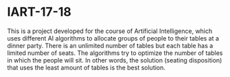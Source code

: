 # IART-17-18

This is a project developed for the course of Artificial Intelligence, which uses different AI algorithms to allocate groups of people to their tables at a dinner party. There is an unlimited number of tables but each table has a limited number of seats. The algorithms try to optimize the number of tables in which the people will sit. In other words, the solution (seating disposition) that uses the least amount of tables is the best solution.
